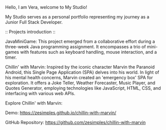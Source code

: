 Hello, I am Vera, welcome to My Studio!

My Studio serves as a personal portfolio representing my journey as a Junior Full Stack Developer.

:: Projects introduction ::

JavaMiniGame: This project emerged from a collaborative effort during a three-week Java programming assignment. It encompasses a trio of mini-games with features such as keyboard handling, mouse interaction, and a timer.

Chillin' with Marvin: Inspired by the iconic character Marvin the Paranoid Android, this Single Page Application (SPA) delves into his world. In light of his mental health concerns, Marvin created an 'emergency box' SPA for exploration. It offers a Joke Teller, Weather Forecaster, Music Player, and Quotes Generator, employing technologies like JavaScript, HTML, CSS, and interfacing with various web APIs.

Explore Chillin' with Marvin:

Demo: https://zesimples.github.io/chillin-with-marvin/

GitHub Repository: https://github.com/zesimples/chillin-with-marvin
